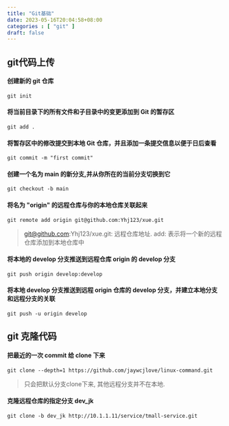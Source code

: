 ```yaml
---
title: "Git基础"
date: 2023-05-16T20:04:58+08:00
categories : [ "git" ]
draft: false
---
```


## git代码上传
#### 创建新的 git 仓库
``` shell
git init
```
#### 将当前目录下的所有文件和子目录中的变更添加到 Git 的暂存区
``` shell
git add .
```
#### 将暂存区中的修改提交到本地 Git 仓库，并且添加一条提交信息以便于日后查看
``` shell
git commit -m "first commit"
```
#### 创建一个名为 main 的新分支,并从你所在的当前分支切换到它
``` shell
git checkout -b main
```
#### 将名为 "origin" 的远程仓库与你的本地仓库关联起来
``` shell
git remote add origin git@github.com:Yhj123/xue.git
```
> git@github.com:Yhj123/xue.git: 远程仓库地址.
> add: 表示将一个新的远程仓库添加到本地仓库中
#### 将本地的 develop 分支推送到远程仓库 origin 的 develop 分支
``` shell
git push origin develop:develop
```
#### 将本地 develop 分支推送到远程 origin 仓库的 develop 分支，并建立本地分支和远程分支的关联
``` shell
git push -u origin develop
```
## git 克隆代码
#### 把最近的一次 commit 给 clone 下来
``` shell
git clone --depth=1 https://github.com/jaywcjlove/linux-command.git
```
> 只会把默认分支clone下来, 其他远程分支并不在本地.
#### 克隆远程仓库的指定分支 dev_jk
``` 
git clone -b dev_jk http://10.1.1.11/service/tmall-service.git
```
